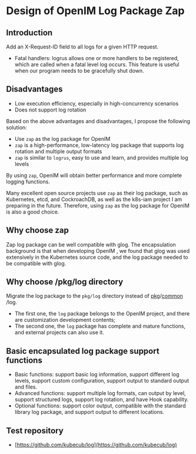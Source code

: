 # Design of OpenIM Log Package Zap

## Introduction

Add an X-Request-ID field to all logs for a given HTTP request.

- Fatal handlers: logrus allows one or more handlers to be registered, which are called when a fatal level log occurs. This feature is useful when our program needs to be gracefully shut down.

## Disadvantages

- Low execution efficiency, especially in high-concurrency scenarios
- Does not support log rotation

Based on the above advantages and disadvantages, I propose the following solution:

- Use `zap` as the log package for OpenIM 
- `zap` is a high-performance, low-latency log package that supports log rotation and multiple output formats
- `zap` is similar to `logrus`, easy to use and learn, and provides multiple log levels

By using `zap`, OpenIM will obtain better performance and more complete logging functions.

Many excellent open source projects use `zap` as their log package, such as Kubernetes, etcd, and CockroachDB, as well as the k8s-iam project I am preparing in the future. Therefore, using `zap` as the log package for OpenIM is also a good choice.

## Why choose zap

Zap log package can be well compatible with glog. The encapsulation background is that when developing OpenIM , we found that glog was used extensively in the Kubernetes source code, and the log package needed to be compatible with glog.

## Why choose /pkg/log directory

Migrate the log package to the `pkg/log` directory instead of [pkg](https://github.com/OpenIMSDK/Open-IM-Server/tree/70df36152d3d6bebbb3c89ab26a76c381507eb20/pkg)/[common](https://github.com/OpenIMSDK/Open-IM-Server/tree/70df36152d3d6bebbb3c89ab26a76c381507eb20/pkg/common)
/log.

- The first one, the `log` package belongs to the OpenIM project, and there are customization development contents;
- The second one, the `log` package has complete and mature functions, and external projects can also use it.

## Basic encapsulated log package support functions

- Basic functions: support basic log information, support different log levels, support custom configuration, support output to standard output and files.
- Advanced functions: support multiple log formats, can output by level, support structured logs, support log rotation, and have Hook capability.
- Optional functions: support color output, compatible with the standard library log package, and support output to different locations.

## Test repository
+ [https://github.com/kubecub/log](https://github.com/kubecub/log)
